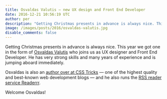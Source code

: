 ```yaml
---
title: Osvaldas Valutis — new UX design and Front End Developer
date: 2016-12-21 10:56:19 UTC
author: per
description: "Getting Christmas presents in advance is always nice. This year we got one in the form of Osvaldas Valutis who joins us as UX designer and Front End Developer."
image: /images/posts/2016/osvaldas-valutis.jpg
disable_comments: false
---
```


Getting Christmas presents in advance is always nice. This year we got one in the form of [Osvaldas Valutis](https://osvaldas.info/) who joins us as UX designer and Front End Developer. He has very strong skills and many years of experience and is jumping aboard immediately.

Osvaldas is also an [author over at CSS Tricks](https://css-tricks.com/author/osvaldasvalutis/) — one of the highest quality and best-known web development blogs — and he also runs the [RSS reader service Readerrr](http://readerrr.com/).

Welcome Osvaldas!
